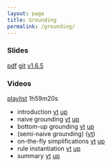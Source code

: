 ```yaml
---
layout: page
title: Grounding
permalink: /grounding/
---
```


### Slides

  [pdf](https://github.com/potassco-asp-course/course/releases/download/v1.6.5/grounding.pdf)
  [git](https://github.com/potassco-asp-course/grounding)
  [v1.6.5](https://github.com/potassco-asp-course/course/releases/tag/v1.6.5)

### Videos

  [playlist](https://www.youtube.com/playlist?list=PL7DBaibuDD9PRJitHc-lVwLNI2nlMEsSU) 1h59m20s

  * introduction
	[yt](https://youtu.be/KWx6VDmLdFY)
	[up](https://mediaup.uni-potsdam.de/Play/26810)
  * naive grounding
	[yt](https://youtu.be/LpuvP3Mfskg)
	[up](https://mediaup.uni-potsdam.de/Play/26811)
  * bottom-up grounding
	[yt](https://youtu.be/tWrk94svdT8)
	[up](https://mediaup.uni-potsdam.de/Play/26844)
  * (semi-naive grounding) ([yt](https://youtu.be/my4qUyYPnQo))
  * on-the-fly simplifications
	[yt](https://youtu.be/pMu1ElXkaIQ)
    [up](https://mediaup.uni-potsdam.de/Play/27515)
  * rule instantiation
	[yt](https://youtu.be/I9T4IlpJDf8)
	[up](https://mediaup.uni-potsdam.de/Play/28225)
  * summary
	[yt](https://youtu.be/tVnATIASgcY)
	[up](https://mediaup.uni-potsdam.de/Play/28227)
